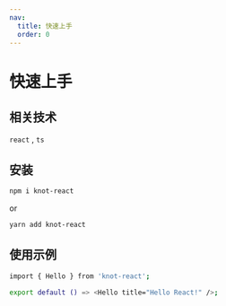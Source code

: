 ```yaml
---
nav:
  title: 快速上手
  order: 0
---
```


# 快速上手

## 相关技术

`react` , `ts`

## 安装

```bash
npm i knot-react
```

or

```bash
yarn add knot-react
```

## 使用示例

```bash
import { Hello } from 'knot-react';

export default () => <Hello title="Hello React!" />;
```
